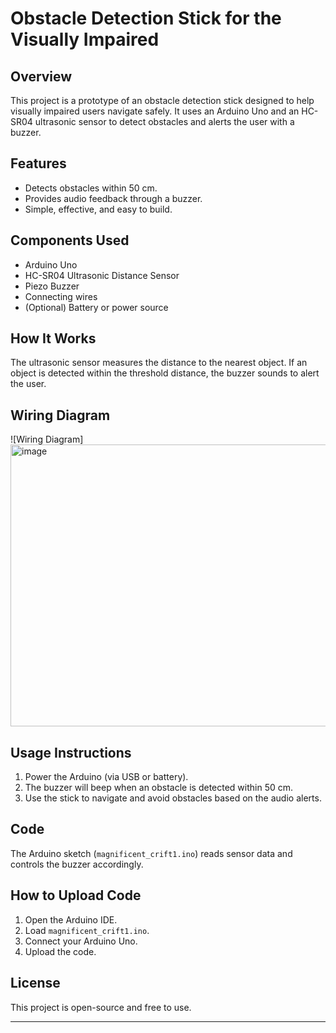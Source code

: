 # Obstacle Detection Stick for the Visually Impaired

## Overview
This project is a prototype of an obstacle detection stick designed to help visually impaired users navigate safely. It uses an Arduino Uno and an HC-SR04 ultrasonic sensor to detect obstacles and alerts the user with a buzzer.

## Features
- Detects obstacles within 50 cm.
- Provides audio feedback through a buzzer.
- Simple, effective, and easy to build.

## Components Used
- Arduino Uno
- HC-SR04 Ultrasonic Distance Sensor
- Piezo Buzzer
- Connecting wires
- (Optional) Battery or power source

## How It Works
The ultrasonic sensor measures the distance to the nearest object. If an object is detected within the threshold distance, the buzzer sounds to alert the user.

## Wiring Diagram
![Wiring Diagram] <img width="940" height="451" alt="image" src="https://github.com/user-attachments/assets/da0e0164-fb58-4497-975f-aca4d15b4dea" />

## Usage Instructions
1. Power the Arduino (via USB or battery).
2. The buzzer will beep when an obstacle is detected within 50 cm.
3. Use the stick to navigate and avoid obstacles based on the audio alerts.

## Code
The Arduino sketch (`magnificent_crift1.ino`) reads sensor data and controls the buzzer accordingly.

## How to Upload Code
1. Open the Arduino IDE.
2. Load `magnificent_crift1.ino`.
3. Connect your Arduino Uno.
4. Upload the code.

## License
This project is open-source and free to use.

---
